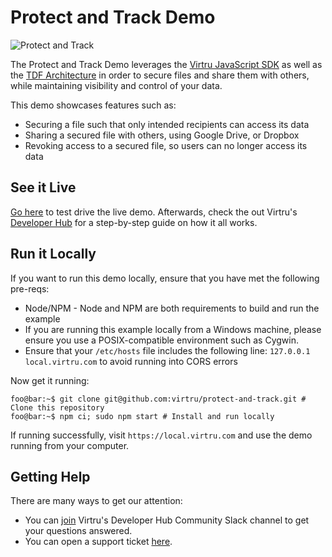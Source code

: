 # Protect and Track Demo

![Protect and Track](https://files.readme.io/b99c6e4-protect-share-5.png)

The Protect and Track Demo leverages the [Virtru JavaScript SDK](https://docs.developer.virtru.com/js/latest/index.html) as well as the [TDF Architecture](https://developer.virtru.com/docs/tdf-overview) in order to secure files and share them with others, while maintaining visibility and control of your data.

This demo showcases features such as:

- Securing a file such that only intended recipients can access its data
- Sharing a secured file with others, using Google Drive, or Dropbox
- Revoking access to a secured file, so users can no longer access its data

## See it Live

[Go here](https://demos.developer.virtru.com/protect/) to test drive the live demo. Afterwards, check the out Virtru's [Developer Hub](https://developer.virtru.com/docs/protect) for a step-by-step guide on how it all works.

## Run it Locally

If you want to run this demo locally, ensure that you have met the following pre-reqs:

- Node/NPM - Node and NPM are both requirements to build and run the example
- If you are running this example locally from a Windows machine, please ensure you use a POSIX-compatible environment such as Cygwin.
- Ensure that your `/etc/hosts` file includes the following line: `127.0.0.1 local.virtru.com` to avoid running into CORS errors

Now get it running:

```console
foo@bar:~$ git clone git@github.com:virtru/protect-and-track.git # Clone this repository
foo@bar:~$ npm ci; sudo npm start # Install and run locally
```

If running successfully, visit `https://local.virtru.com` and use the demo running from your computer.

## Getting Help

There are many ways to get our attention:

- You can [join](https://docs.google.com/forms/d/e/1FAIpQLSfCx5tSl9hGQSZ-H-ZIzNw6uWIPN3_HSpMtYssKQ9jytj9yQQ/viewform) Virtru's Developer Hub Community Slack channel to get your questions answered.
- You can open a support ticket [here](https://support.virtru.com/hc/en-us/requests/new?ticket_form_id=360001419954).
